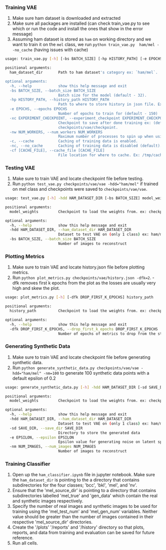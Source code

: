 ### Training VAE

1. Make sure ham dataset is downloaded and extracted
2. Make sure all packages are installed (can check train_vae.py to see which or run the code and install the ones that show in the error message)
3. Assuming ham dataset is stored as `ham` on working directory and we want to train it on the `mel` class, we run `python train_vae.py 
   ham/mel --no_cache` (having issues with cache)
```bash
usage: train_vae.py [-h] [-bs BATCH_SIZE] [-hp HISTORY_PATH] [-e EPOCHS] [-xc EXPERIMENT_CHECKPOINT] [-nw NUM_WORKERS] [-c] [-nc] [-cf [CACHE_FILE]] ham_dataset_dir

positional arguments:
  ham_dataset_dir       Path to ham dataset's category ex: `ham/mel`.

optional arguments:
  -h, --help            show this help message and exit
  -bs BATCH_SIZE, --batch_size BATCH_SIZE
                        Batch size for the model (default - 32).
  -hp HISTORY_PATH, --history_path HISTORY_PATH
                        Path to where to store history in json file. Ex: checkpoints/vae/history.json (default)
  -e EPOCHS, --epochs EPOCHS
                        Number of epochs to train for (default - 150)
  -xc EXPERIMENT_CHECKPOINT, --experiment_checkpoint EXPERIMENT_CHECKPOINT
                        Checkpoint to save after done training ex: (default) checkpoints/vae/vae -> checkpoints/vae/vae.index, checkpoints/vae/vae.data-00000-of-00001,
                        checkpoints/vae/checkpoint.
  -nw NUM_WORKERS, --num_workers NUM_WORKERS
                        Maximum number of processes to spin up when using process-based threading (default - number of cores [multiprocessing.cpu_count()]).
  -c, --cache           Caching of training data is enabled.
  -nc, --no_cache       Caching of training data is disabled (default).
  -cf [CACHE_FILE], --cache_file [CACHE_FILE]
                        File location for where to cache. Ex: /tmp/cache. If caching is enabled but directory is not provided, will cache in memory (default).

```

### Testing VAE

1. Make sure to train VAE and locate checkpoint file before testing.
2. Run `python test_vae.py checkpoints/vae/vae -hdd="ham/mel"` if trained on mel class and checkpoints were saved to `checkpoints/vae/vae`.

```bash
usage: test_vae.py [-h] -hdd HAM_DATASET_DIR [-bs BATCH_SIZE] model_weights

positional arguments:
  model_weights         Checkpoint to load the weights from. ex: checkpoints/vae/vae.data-00000-of-00001 then input checkpoints/vae/vae

optional arguments:
  -h, --help            show this help message and exit
  -hdd HAM_DATASET_DIR, --ham_dataset_dir HAM_DATASET_DIR
                        Dataset to test VAE on (only 1 class) ex: ham/mel
  -bs BATCH_SIZE, --batch_size BATCH_SIZE
                        Number of images to reconstruct
```

### Plotting Metrics

1. Make sure to train VAE and locate history.json file before plotting metrics.
2. Run `python plot_metrics.py checkpoints/vae/history.json -dfk=2`. -dfk removes first k epochs from the plot as the losses are usually very high 
   and skew the plot.

```bash
usage: plot_metrics.py [-h] [-dfk DROP_FIRST_K_EPOCHS] history_path

positional arguments:
  history_path          Checkpoint to load the weights from. ex: checkpoints/vae/vae.data-00000-of-00001 then input checkpoints/vae/vae

optional arguments:
  -h, --help            show this help message and exit
  -dfk DROP_FIRST_K_EPOCHS, --drop_first_k_epochs DROP_FIRST_K_EPOCHS
                        Number of epochs of metrics to drop from the start (since first few losses are extremely high, it can skew the graph) Ex: 2 (default).
```

### Generating Synthetic Data

1. Make sure to train VAE and locate checkpoint file before generating synthetic data.
2. Run `python generate_synthetic_data.py checkpoints/vae/vae -hdd="ham/mel" -nm=100` to generate 100 synthetic data points with a default epsilon 
   of 0.2

```bash
usage: generate_synthetic_data.py [-h] -hdd HAM_DATASET_DIR [-sd SAVE_DIR] [-e EPSILON] [-nm NUM_IMAGES] model_weights

positional arguments:
  model_weights         Checkpoint to load the weights from. ex: checkpoints/vae/vae.data-00000-of-00001 then input checkpoints/vae/vae

optional arguments:
  -h, --help            show this help message and exit
  -hdd HAM_DATASET_DIR, --ham_dataset_dir HAM_DATASET_DIR
                        Dataset to test VAE on (only 1 class) ex: ham/mel
  -sd SAVE_DIR, --save_dir SAVE_DIR
                        Directory to store the generated data
  -e EPSILON, --epsilon EPSILON
                        Epsilon value for generating noise on latent space from standard normal ex: 0.2 (default)
  -nm NUM_IMAGES, --num_images NUM_IMAGES
                        Number of images to reconstruct
```

### Training Classifier
1. Open up the `ham_classifier.ipynb` file in jupyter notebook. Make sure the `ham_dataset_dir` is pointing to the a directory that contains subdirectories for the four classes; 'bcc', 'bkl', 'mel', and 'nv'.
2. Ensure that the 'mel_source_dir' is pointing to a directory that contains subdirectories labelled 'mel_true' and 'gen_data' which contain the real and synthetic images respectively.
3. Specify the number of real images and synthetic images to be used for training using the 'mel_test_num' and 'mel_gen_num' variables. Neither value should be greater than the number of images contained in their respective 'mel_source_dir' directories.
4. Create the '/plots' '/reports' and '/history' directory so that plots, reports, and data from training and evaluation can be saved for future reference.
5. Run all cells.
